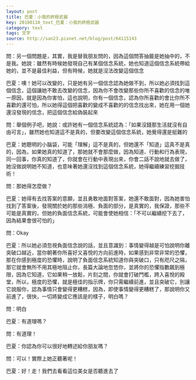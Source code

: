 ```yaml
---
layout: post
title: 巴夏：小我的終極武器
key: 20180110_text_巴夏：小我的終極武器
category: text
tags: 文字
source: http://san23.pixnet.net/blog/post/64115143
---
```



問：另一個問題是，其實，我是替我朋友問的，因為這個問答抽籤是她抽中的，不是我。她說：雖然有時候她發現自己有某個信念系統，她也知道這個信念系統帶給她的，並不是最佳利益，但有時候，她就是沒法改變這個信念

巴夏：噢！她可以改變的，只是她有另一個信念認為她做不到，所以她必須找到這個信念，這個讓她不敢去改變的信念，因為你不會改變那些你所不喜歡的信念的唯一原因，就是因為你害怕，這也說明，你有一個信念，認為你所喜歡的會比你所不喜歡的還可怕，所以她得這個把喜歡的變成不喜歡的的信念找出來，她在用一個她還沒發現的信念，把這個信念給偽裝起來

問：舉個例子吧，她說：或許她有一個信念系統認為：「如果沒錢那生活就沒有自由可言」，雖然她也知道這不是真的，但要改變這個信念系統，她覺得還是挺難的

巴夏：她聰明的小腦袋，可能「理解」這不是真的，但她還不「知道」這真不是真的，因為，如果她真的知道了，那她就不會那麼做，因為知道、行動和行為表現，同一回事，你真的知道了，你就會在行動中表現出來，你會二話不說地就去做了，她沒做說明她不知道，也意味著她還沒找到這個信念系統，她得繼續練習挖掘技術！

問：那她得怎麼做？

巴夏：她得有去找答案的意願，並且勇敢地面對答案，她還不敢面對，因為她害怕找到了答案後，發現關於她的那些消極、負面的部分，是真實的，我保證，那些不可能是真實的，但她的負面信念系統，可能會使她相信：「不可以繼續挖下去了，因為結果會很可怕的」

問：Okay

巴夏：所以她必須忽視負面信念說的話，並且意識到：事情變得越是可怕說明你離突破口越近，當你朝著你所喜好又喜悅的方向前進時，如果感到非常非常的恐懼，那在你感到極度的恐懼時，說明了負面信念系統知道你與突破口，只有咫尺之隔，那它就會無所不用其極地阻止你，長篇大論地忽悠你，並將你的恐懼指數飆到極限，因為它知道，它如果稍一放鬆，片刻之間，你就會打破門檻，跨入喜悅的殿堂，所以，極度的恐懼，就是極佳的指示牌，你只需繼續前進，並且突破它，別讓它說服你，認為事情只會變得更糟糕，因為，即使事情變得更糟糕了，那說明你又前進了，很快，一切將變成它應該是的樣子，明白嗎？

問：明白

巴夏：有道理嗎？

問：有道理！

巴夏：你認為你可以很好地轉述給你朋友嗎？

問：可以！實際上她正聽著呢！

巴夏：好！走！我們去看看這位美女是否聽進去了
